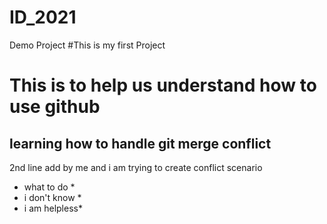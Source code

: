 # ID_2021
Demo Project
#This is my first Project
# This is to help us understand how to use github
## learning how to handle git merge conflict
2nd line add by me and i am trying to create conflict scenario
* what to do *
* i don't know *
* i am helpless*
